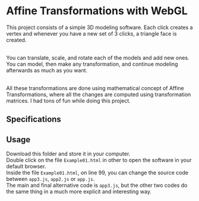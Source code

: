 # Affine Transformations with WebGL

This project consists of a simple 3D modeling software. Each click creates a vertex and whenever you have a new set of 3 clicks, a triangle face is created.

<br />You can translate, scale, and rotate each of the models and add new ones. You can model, then make any transformation, and continue modeling afterwards as much as you want.

<br />All these transformations are done using mathematical concept of Affine Transformations, where all the changes are computed using transformation matrices. I had tons of fun while doing this project.

## Specifications

## Usage

Download this folder and store it in your computer.<br />
Double click on the file `Example01.html` in other to open the software in your default browser.<br />
Inside the file `Example01.html`, on line 99, you can change the source code between `app3.js`, `app2.js` or `app.js`.<br />
The main and final alternative code is `app3.js`, but the other two codes do the same thing in a much more explicit and interesting way.